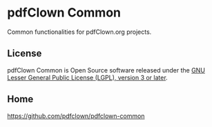 # pdfClown Common

Common functionalities for pdfClown.org projects.

## License

pdfClown Common is Open Source software released under the [GNU Lesser General Public License (LGPL), version 3 or later](LICENSE.md).

## Home

<https://github.com/pdfclown/pdfclown-common>